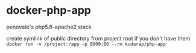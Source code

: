 # docker-php-app
penovate's php5.6-apache2 stack 


create symlink of public directory from project root if you don't have them
`docker run -v /project:/app -p 8000:80 --rm kudarap/php-app`
